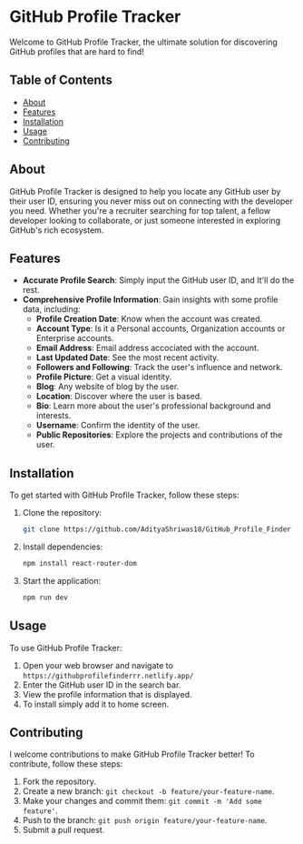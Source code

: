 # GitHub Profile Tracker

Welcome to GitHub Profile Tracker, the ultimate solution for discovering GitHub profiles that are hard to find!

## Table of Contents
- [About](#about)
- [Features](#features)
- [Installation](#installation)
- [Usage](#usage)
- [Contributing](#contributing)

## About

GitHub Profile Tracker is designed to help you locate any GitHub user by their user ID, ensuring you never miss out on connecting with the developer you need. Whether you're a recruiter searching for top talent, a fellow developer looking to collaborate, or just someone interested in exploring GitHub's rich ecosystem.

## Features

- **Accurate Profile Search**: Simply input the GitHub user ID, and It'll do the rest.
- **Comprehensive Profile Information**: Gain insights with some profile data, including:
  - **Profile Creation Date**: Know when the account was created.
  - **Account Type**: Is it a Personal accounts, Organization accounts or Enterprise accounts.
  - **Email Address**: Email address accociated with the account.
  - **Last Updated Date**: See the most recent activity.
  - **Followers and Following**: Track the user's influence and network.
  - **Profile Picture**: Get a visual identity.
  - **Blog**: Any website of blog by the user.
  - **Location**: Discover where the user is based.
  - **Bio**: Learn more about the user's professional background and interests.
  - **Username**: Confirm the identity of the user.
  - **Public Repositories**: Explore the projects and contributions of the user.

## Installation

To get started with GitHub Profile Tracker, follow these steps:

1. Clone the repository:
    ```sh
    git clone https://github.com/AdityaShriwas18/GitHub_Profile_Finder
    ```

2. Install dependencies:
    ```sh
    npm install react-router-dom
    ```

3. Start the application:
    ```sh
    npm run dev
    ```

## Usage

To use GitHub Profile Tracker:

1. Open your web browser and navigate to `https://githubprofilefinderrr.netlify.app/`
2. Enter the GitHub user ID in the search bar.
3. View the profile information that is displayed.
4. To install simply add it to home screen.

## Contributing

I welcome contributions to make GitHub Profile Tracker better! To contribute, follow these steps:

1. Fork the repository.
2. Create a new branch: `git checkout -b feature/your-feature-name`.
3. Make your changes and commit them: `git commit -m 'Add some feature'`.
4. Push to the branch: `git push origin feature/your-feature-name`.
5. Submit a pull request.




